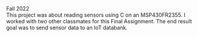 Fall 2022 <br />
This project was about reading sensors using C on an MSP430FR2355.
I worked with two other classmates for this Final Assignment. The end result goal was to send sensor data to an IoT databank.
